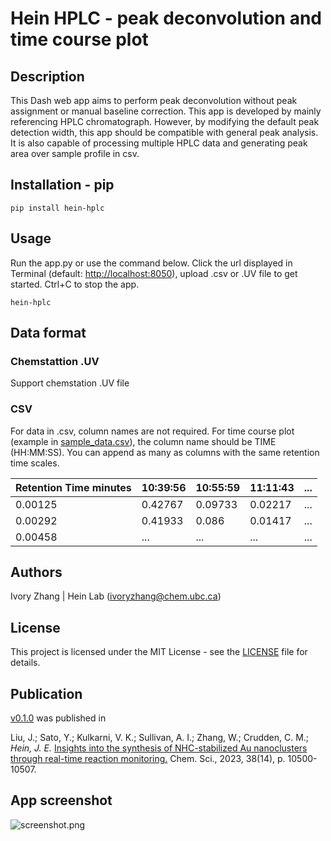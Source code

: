 # Hein HPLC - peak deconvolution and time course plot

## Description
This Dash web app aims to perform peak deconvolution without peak assignment or manual baseline correction. This app is developed by mainly referencing HPLC chromatograph. However, by modifying the default peak detection width, this app should be compatible with general peak analysis. It is also capable of processing multiple HPLC data and generating peak area over sample profile in csv.


## Installation - pip
```
pip install hein-hplc
```

## Usage
Run the app.py or use the command below. Click the url displayed in Terminal (default: [http://localhost:8050](http://localhost:8050)), upload .csv or .UV file to get started. Ctrl+C to stop the app.
```
hein-hplc
```


## Data format
### Chemstattion .UV
Support chemstation .UV file
### CSV
For data in .csv, column names are not required. For time course plot (example in [sample_data.csv](sample_data/sample_data.csv)), the column name should be TIME (HH:MM:SS).
You can append as many as columns with the same retention time scales.

| Retention Time minutes | 10:39:56 | 10:55:59 | 11:11:43 | ... |
|------------------------|----------|----------|----------|-----|
| 0.00125                | 0.42767  | 0.09733  | 0.02217  | ... |
| 0.00292                | 0.41933  | 0.086    | 0.01417  | ... |
| 0.00458                | ...      | ...      | ...      | ... |

## Authors
Ivory Zhang | Hein Lab ([ivoryzhang@chem.ubc.ca]())

## License

This project is licensed under the MIT License - see the [LICENSE](https://gitlab.com/heingroup/hein-hplc/-/blob/main/LICENSE) file for details.

## Publication
[v0.1.0](https://gitlab.com/heingroup/hein-hplc/-/tree/v0.1.0) 
was published in 

Liu, J.; Sato, Y.; Kulkarni, V. K.; Sullivan, A. I.; Zhang, W.; Crudden, C. M.; _Hein, J. E._ 
[Insights into the synthesis of NHC-stabilized Au nanoclusters through real-time reaction monitoring.](https://doi.org/10.1039/D3SC02077K)
Chem. Sci., 2023, 38(14), p. 10500-10507.

## App screenshot
![screenshot.png](https://gitlab.com/heingroup/hein-hplc/raw/main/docs/screenshot.png)